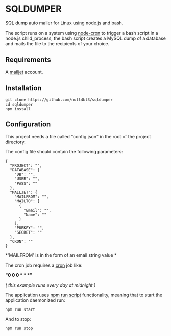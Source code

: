 # SQLDUMPER
SQL dump auto mailer for Linux using node.js and bash.

The script runs on a system using [node-cron](https://github.com/merencia/node-cron) to trigger a bash script in a node.js child_process, the bash script creates a MySQL dump of a database and mails the file to the recipients of your choice.

## Requirements
A [mailjet](https://www.mailjet.com/) account.

## Installation
```
git clone https://github.com/null4bl3/sqldumper
cd sqldumper
npm install
```

## Configuration
This project needs a file called "config.json" in the root of the project directory.

The config file should contain the following parameters:

```
{
  "PROJECT": "",
  "DATABASE": {
    "DB": "",
    "USER": "",
    "PASS": ""
  },
  "MAILJET": {
    "MAILFROM": "",
    "MAILTO": [
      {
        "Email": "",
        "Name": ""
      }
    ],
    "PUBKEY": "",
    "SECRET": ""
  },
  "CRON": ""
}
```
*'MAILFROM' is in the form of an email string value *


The cron job requires a [cron](https://github.com/merencia/node-cron) job like:

**"0 0 0 * * \*"**

*( this example runs every day at midnight )*

The application uses [npm run script](https://docs.npmjs.com/cli/run-script) functionality, meaning that to start the application daemonized run:

 ```
npm run start
 ```
And to stop:


 ```
npm run stop
 ```
